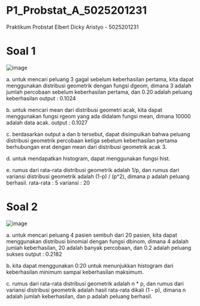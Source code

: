 # P1_Probstat_A_5025201231
Praktikum Probstat
Elbert Dicky Aristyo - 5025201231

# Soal 1
![image](https://user-images.githubusercontent.com/55837575/162621239-e8519181-086a-40d5-bcef-e6e427c6c745.png)

a. untuk mencari peluang 3 gagal sebelum keberhasilan pertama, kita dapat menggunakan distribusi geometrik dengan fungsi dgeom, dimana 3 adalah jumlah percobaan sebelum keberhasilan pertama, dan 0.20 adalah peluang keberhasilan
output : 0.1024

b. untuk mencari mean dari distribusi geometri acak, kita dapat menggunakan fungsi rgeom yang ada didalam fungsi mean, dimana 10000 adalah data acak.
output : 0.1027

c. berdasarkan output a dan b tersebut, dapat disimpulkan bahwa peluang distribusi geometrik percobaan ketiga sebelum keberhasilan pertama berhubungan erat dengan mean dari distribusi geometrik acak 3.

d. untuk mendapatkan histogram, dapat menggunakan fungsi hist.

e. rumus dari rata-rata distribusi geometrik adalah 1/p, dan rumus dari variansi distribusi geometrik adalah (1-p) / (p^2), dimana p adalah peluang berhasil.
rata-rata : 5
variansi : 20

# Soal 2

![image](https://user-images.githubusercontent.com/55837575/162623647-14cfb47c-e96f-4249-b0b2-b5cb49ab1075.png)

a. untuk mencari peluang 4 pasien sembuh dari 20 pasien, kita dapat menggunakan distribusi binomial dengan fungsi dbinom, dimana 4 adalah jumlah keberhasilan, 20 adalah banyak percobaan, dan 0.2 adalah peluang sukses
output : 0.2182

b. kita dapat menggunakan 0:20 untuk menunjukkan histogram dari keberhasilan minimum sampai keberhasilan maksimum.

c. rumus dari rata-rata distribusi geometrik adalah n * p, dan rumus dari variansi distribusi geometrik adalah hasil rata-rata dikali (1 - p), dimana n adalah jumlah keberhasilan, dan p adalah peluang berhasil.
